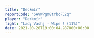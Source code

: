 ```yaml
---
title: "Deckmír"
reportCode: "6AVWPgm8tYbcFC2q"
player: "Deckmír"
fight: "Lady Vashj - Wipe 2 (11%)"
date: 2021-10-20T19:00:04.987000+00:00
---
```

